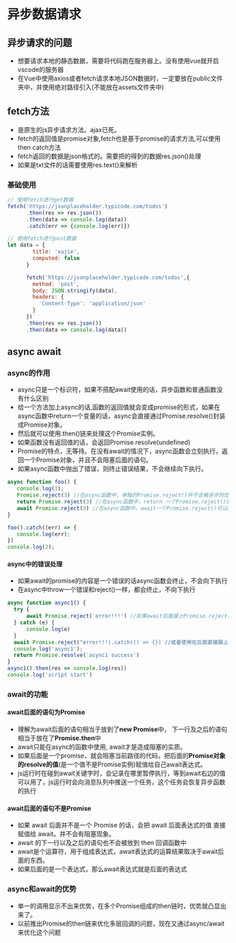 # 异步数据请求

## 异步请求的问题

* 想要请求本地的静态数据，需要将代码跑在服务器上。没有使用vue就开启vscode的服务器
* 在Vue中使用axios或者fetch请求本地JSON数据时，一定要放在public文件夹中，并使用绝对路径引入(不能放在assets文件夹中)

## fetch方法

* 是原生的js异步请求方法。ajax已死。
* fetch的返回值是promise对象,fetch也是基于promise的请求方法,可以使用then catch方法
* fetch返回的数据是json格式的。需要把的得到的数据res.json()处理
* 如果是txt文件的话需要使用res.text()来解析

### 基础使用

```js
// 使用fetch进行get数据
fetch('https://jsonplaceholder.typicode.com/todos')
      .then(res => res.json())
      .then(data => console.log(data))
      .catch(err => {console.log(err)})

// 使用fetch进行post数据
let data = {
        title: 'xujie',
        computed: false
      }

      fetch('https://jsonplaceholder.typicode.com/todos',{
        method: 'post',
        body: JSON.stringify(data),
        headers: {
          'Content-Type': 'application/json'
        }
      })
      .then(res => res.json())
      .then(data => console.log(data))
```

## async await

### async的作用

* async只是一个标识符，如果不搭配await使用的话，异步函数和普通函数没有什么区别
* 给一个方法加上async的话,函数的返回值就会变成promise的形式，如果在async函数中return一个变量的话，async会直接通过Promise.resolve()封装成Promise对象。
* 然后就可以使用.then()链来处理这个Promise实例。
* 如果函数没有返回值的话，会返回Promise.resolve(undefined)
* Promise的特点，无等待。在没有await的情况下，async函数会立刻执行，返回一个Promise对象，并且不会阻塞后面的语句。
* 如果async函数中抛出了错误，则终止错误结果，不会继续向下执行。

```js
async function foo() {
   console.log(1);
   Promise.reject(3) //在async函数中，单独的Promise.reject()并不会被异步的处理程序捕获
   return Promise.reject(3) //在async函数中，return 一个Promise.reject()的话可以被异步的处理程序捕获
   await Promise.reject(3) //在async函数中，await一个Promise.reject()可以被异步的处理程序捕获， 并且下面的语句不会在执行
}

foo().catch((err) => {
   console.log(err);
})
console.log(2);
```

#### async中的错误处理

* 如果await的promise的内容是一个错误的话async函数会终止，不会向下执行
* 在async中throw一个错误和reject()一样，都会终止，不向下执行
  
```js
async function async1() {
  try {
      await Promise.reject('error!!!') //如果await后面接上Promise.reject('error!!!')，可以使用try来捕获(平时没有await的话，不可以用try捕获)(这个问题的原理是，await后面的语句都相当于放到了Promise.then中)
  } catch (e) {
      console.log(e)
  }
  await Promise.reject("error!!!).catch(() => {}) //或者使用在后面直接跟上一个catch()的办法来捕获错误
  console.log('async1');
  return Promise.resolve('async1 success')
}
async1().then(res => console.log(res))
console.log('script start')
```

### await的功能

#### await后面的语句为Promise

* 理解为await后面的语句相当于放到了**new Promise**中， 下一行及之后的语句相当于放在了**Promise.then**中
* await只能在async的函数中使用, await才是造成阻塞的实质。
* 如果后面是一个promise，就会阻塞当前路径的代码，把后面的**Promise对象的resolve的值**(是一个值不是Promise实例)赋值给自己await表达式。
* js运行时在碰到await关键字时，会记录在哪里暂停执行，等到await右边的值可以用了，js运行时会向消息队列中推送一个任务，这个任务会恢复异步函数的执行

#### await后面的语句不是Promise

* 如果 await 后面并不是一个 Promise 的话，会把 await 后面表达式的值 直接赋值给 await。并不会有阻塞现象。
* await 的下一行以及之后的语句也不会被放到 then 回调函数中
* await是个运算符，用于组成表达式，await表达式的运算结果取决于await后面的东西。
* 如果后面的是一个表达式，那么await表达式就是后面的表达式

### async和await的优势

* 单一的调用显示不出来优势，在多个Promise组成的then链时，优势就凸显出来了。
* 以前推出Promise的then链来优化多层回调的问题，现在又通过async/await来优化这个问题
